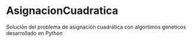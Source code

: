 AsignacionCuadratica
====================

Solución del problema de asignación cuadrática con algortimos geneticos desarrollado en Python
